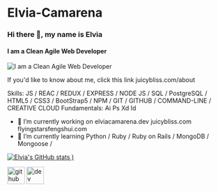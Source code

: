 # Elvia-Camarena

### Hi there 👋, my name is Elvia
#### I am a Clean Agile Web Developer



![I am a Clean Agile Web Developer](https://www.juicybliss.com/redappbanner.png)

If you'd like to know about me, click this link juicybliss.com/about

Skills: JS / REAC / REDUX / EXPRESS / NODE JS / SQL / PostgreSQL / HTML5 / CSS3 / BootStrap5 / NPM / GIT  / GITHUB / COMMAND-LINE / CREATIVE CLOUD Fundamentals:  Ai Ps Xd Id

- 🔭 I’m currently working on elviacamarena.dev juicybliss.com flyingstarsfengshui.com 
- 🌱 I’m currently learning Python / Ruby / Ruby on Rails / MongoDB / Mongoose /   

[![Elvia's GitHub stats](https://github-readme-stats.vercel.app/api?username=juicybliss&show_icons=true&theme=dracula)
)](https://github.com/juicybliss/github-readme-stats)


[<img src='https://cdn.jsdelivr.net/npm/simple-icons@3.0.1/icons/github.svg' alt='github' height='40'>](https://github.com/juicybliss)  [<img src='https://cdn.jsdelivr.net/npm/simple-icons@3.0.1/icons/dev-dot-to.svg' alt='dev' height='40'>](https://dev.to/elvia)  


